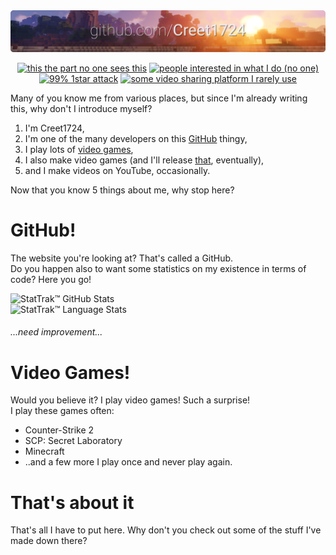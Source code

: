 <picture>
  <source media="(prefers-color-scheme: dark)" srcset="https://github.com/Creet1724/Creet1724/blob/main/banner-night.png?raw=true">
  <img src="https://github.com/Creet1724/Creet1724/blob/main/banner-day.png?raw=true">
</picture>
<div align=center>

[![this the part no one sees this](https://komarev.com/ghpvc/?username=Creet1724&style=for-the-badge)](#) [![people interested in what I do (no one)](https://img.shields.io/github/followers/Creet1724?style=for-the-badge)](#) [![99% 1star attack](https://img.shields.io/github/stars/Creet1724?style=for-the-badge)](#) [![some video sharing platform I rarely use](https://img.shields.io/youtube/channel/subscribers/UC_Mhs9jh-MQI40K6MbkEO5Q?style=for-the-badge&label=YouTube
)](https://youtube.com/@Creet1724)


</div>

Many of you know me from various places, but since I'm already writing this, why don't I introduce myself?

1. I'm Creet1724,
2. I'm one of the many developers on this [GitHub](#github) thingy,
3. I play lots of [video games](#video-games),
5. I also make video games (and I'll release [that](https://scppugame.com/), eventually),
6. and I make videos on YouTube, occasionally.

Now that you know 5 things about me, why stop here?

# GitHub!
The website you're looking at? That's called a GitHub.  
Do you happen also to want some statistics on my existence in terms of code? Here you go!

![StatTrak™ GitHub Stats](https://github-readme-stats.vercel.app/api?username=Creet1724&show_icons=true&theme=transparent)  
![StatTrak™ Language Stats](https://github-readme-stats.vercel.app/api/top-langs/?username=Creet1724&theme=transparent)  
###### ...need improvement...

# Video Games!
Would you believe it? I play video games! Such a surprise!  
I play these games often:
- Counter-Strike 2
- SCP: Secret Laboratory
- Minecraft
- ..and a few more I play once and never play again. 

# That's about it
That's all I have to put here. Why don't you check out some of the stuff I've made down there?

<!--why are you here?-->
